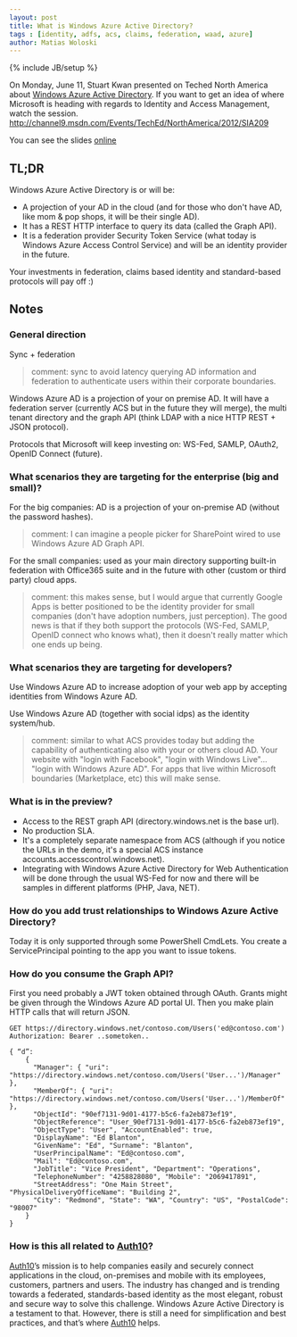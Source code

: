 ```yaml
---
layout: post
title: What is Windows Azure Active Directory?
tags : [identity, adfs, acs, claims, federation, waad, azure]
author: Matias Woloski
---
```

{% include JB/setup %}

On Monday, June 11, Stuart Kwan presented on Teched North America about [Windows Azure Active Directory](https://www.windowsazure.com/en-us/home/features/identity/). If you want to get an idea of where Microsoft is heading with regards to Identity and Access Management, watch the session.
<http://channel9.msdn.com/Events/TechEd/NorthAmerica/2012/SIA209>

You can see the slides [online](http://view.officeapps.live.com/op/view.aspx?src=http%3a%2f%2fvideo.ch9.ms%2fteched%2f2012%2fna%2fSIA209.pptx)

## TL;DR

Windows Azure Active Directory is or will be: 

* A projection of your AD in the cloud (and for those who don't have AD, like mom & pop shops, it will be their single AD).
* It has a REST HTTP interface to query its data (called the Graph API).
* It is a federation provider Security Token Service (what today is Windows Azure Access Control Service) and will be an identity provider in the future.

Your investments in federation, claims based identity and standard-based protocols will pay off :)

<!-- end preview -->

## Notes

### General direction

Sync + federation

> comment: sync to avoid latency querying AD information and federation to authenticate users within their corporate boundaries.

Windows Azure AD is a projection of your on premise AD. It will have a federation server (currently ACS but in the future they will merge), the multi tenant directory and the graph API (think LDAP with a nice HTTP REST + JSON protocol).

Protocols that Microsoft will keep investing on: WS-Fed, SAMLP, OAuth2, OpenID Connect (future).

### What scenarios they are targeting for the enterprise (big and small)?

For the big companies: AD is a projection of your on-premise AD (without the password hashes). 

> comment: I can imagine a people picker for SharePoint wired to use Windows Azure AD Graph API.

For the small companies: used as your main directory supporting built-in federation with Office365 suite and in the future with other (custom or third party) cloud apps.

> comment: this makes sense, but I would argue that currently Google Apps is better positioned to be the identity provider for small companies (don't have adoption numbers, just perception). The good news is that if they both support the protocols (WS-Fed, SAMLP, OpenID connect who knows what), then it doesn't really matter which one ends up being.

### What scenarios they are targeting for developers?

Use Windows Azure AD to increase adoption of your web app by accepting identities from Windows Azure AD.

Use Windows Azure AD (together with social idps) as the identity system/hub.

> comment: similar to what ACS provides today but adding the capability of authenticating also with your or others cloud AD. Your website with "login with Facebook", "login with Windows Live"... "login with Windows Azure AD". For apps that live within Microsoft boundaries (Marketplace, etc) this will make sense.

### What is in the preview?

* Access to the REST graph API (directory.windows.net is the base url).
* No production SLA.
* It's a completely separate namespace from ACS (although if you notice the URLs in the demo, it's a special ACS instance accounts.accesscontrol.windows.net).
* Integrating with Windows Azure Active Directory for Web Authentication will be done through the usual WS-Fed for now and there will be samples in different platforms (PHP, Java, NET).

### How do you add trust relationships to Windows Azure Active Directory?

Today it is only supported through some PowerShell CmdLets. You create a ServicePrincipal pointing to the app you want to issue tokens.

### How do you consume the Graph API?

First you need probably a JWT token obtained through OAuth. Grants might be given through the Windows Azure AD portal UI.
Then you make plain HTTP calls that will return JSON.

	GET https://directory.windows.net/contoso.com/Users('ed@contoso.com')
	Authorization: Bearer ..sometoken..

	{ “d”:	
		{
		  "Manager": { "uri": "https://directory.windows.net/contoso.com/Users('User...')/Manager" },
		  "MemberOf": { "uri": "https://directory.windows.net/contoso.com/Users('User...')/MemberOf" },
		  "ObjectId": "90ef7131-9d01-4177-b5c6-fa2eb873ef19",
		  "ObjectReference": "User_90ef7131-9d01-4177-b5c6-fa2eb873ef19",
		  "ObjectType": "User", "AccountEnabled": true,
		  "DisplayName": "Ed Blanton",
		  "GivenName": "Ed", "Surname": "Blanton",
		  "UserPrincipalName": "Ed@contoso.com",
		  "Mail": "Ed@contoso.com",
		  "JobTitle": "Vice President", "Department": "Operations",
		  "TelephoneNumber": "4258828080", "Mobile": "2069417891",
		  "StreetAddress": "One Main Street", "PhysicalDeliveryOfficeName": "Building 2", 
		  "City": "Redmond", "State": "WA", "Country": "US", "PostalCode": "98007"
		}	
	}


### How is this all related to [Auth10](http://auth10.com)?

[Auth10](http://auth10.com)’s mission is to help companies easily and securely connect applications in the cloud, on-premises and mobile with its employees, customers, partners and users. The industry has changed and is trending towards a federated, standards-based identity as the most elegant, robust and secure way to solve this challenge. Windows Azure Active Directory is a testament to that. However, there is still a need for simplification and best practices, and that’s where [Auth10](http://auth10.com) helps.
